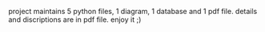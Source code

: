 project maintains 5 python files, 1 diagram, 1 database and 1 pdf file.
details and discriptions are in pdf file.
enjoy it ;)
